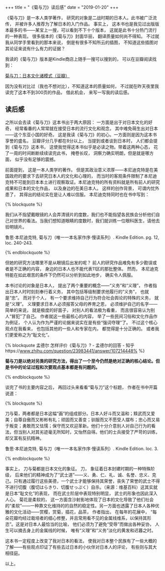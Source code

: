 +++
title =  "《菊与刀》读后感"
date =  "2019-01-20"
+++

《菊与刀》是一本人类学著作， 研究的对象是二战时期的日本人。此书被广泛流传， 并被许多人推荐为了解日本的入门作品。 事实上， 这本书也是我见过出版版本最多的书——某宝上一搜，可以看到不下十个版本， 这就是此书十分热门流行的一种表现。 很多版本的《菊与刀》封面华丽， 翻译质量如何尚不得知。 不过就我从同学手里看到的那本来说， 倒是有很多不知所云的插图， 不知道这些插图对其论证来说有什么有力的证据？ 

我读的《菊与刀》版本是Kindle商店上随手一搜可以搜到的， 可以在豆瓣阅读找到：

[菊与刀：日本文化诸模式（豆瓣）](https://book.douban.com/subject/26770145/)

因为没有对比过（我也不想对比），不知道这本的质量如何， 不过就在昨天夜里我读完了这本不到300页的作品， 借此机会， 来写一写我的读后感。

## 读后感

之所以会去读《菊与刀》这本书出于两大原因： 一方面是出于对日本文化的好奇， 经常看番的人常常就在接受日本的流行文化和观念， 其中难免萌生出对日本——这个东亚小国的好奇。 这是我读《菊与刀》的初心。一方面则是因为这本书享誉的盛名， 豆瓣评分几乎都在8分以上， 当提到或者谈到日本时， 人们都会提到《菊与刀》这本书， 这使我觉得这本书似乎是必读之物。带着这两种心态， 花了一周的时间断断续续读完此书， 掩卷长叹， 洞察力确实明朗，但是就是哪方面， 似乎没有足够的震撼。

前面提到， 这是一本人类学的著作。 但是其政治意义浓厚——本尼迪克特是在美国政府的要求下去研究日本人的文化和心理的， 而当时的客观条件限制了本尼迪克特不可能到日本本土进行观察取证。本尼迪克特的所有资料就是所有前人的研究成果和日本的文化作品， 以及身边的在美日本人。 这样的创作背景， 可谓内忧外患了， 其得出的结论实在是让人难以信服。 本尼迪克特同时也在书中写到：

{% blockquote %}

我们从不指望戴眼镜的人会弄清镜片的度数，我们也不能指望各民族会分析他们自己对世界的看法。当我们想知道眼睛的度数时，我们就训练一位眼科医生，请他去验明镜片。

鲁思·本尼迪克特, 菊与刀（唯一一本名家作序·慢读系列）. Kindle Edition. pg. 12, loc. 240-243.

{% endblockquote %}

但她的研究方法哪里不是从眼镜后出发的呢？ 前人的研究作品难免有多少勘误或者是不正确的内容， 身边的日本人也不能代表11区的那批整体。 然而， 本尼迪克特能在如此艰苦的条件下仍然可以分析到如此地步， 确实令人佩服。

本书讨论的对象是日本人， 提出了两个重要的概念——“义务”和“义理”， 作者指出日本人时时刻刻奉行着义务， 其中包括等级制要求他履行的“义务”， 也就是“忠”。 而对于个人， 有一个要求维持自己行为符合社会舆论的特殊的义务， 就是“义理”。 义理要求日本人必须报答父母的养育之恩， 必须维护自己的名字——简单的来说， 就是极度的好面子， 对别人的看法极为看重， 而且很容易认为别人“冒犯”了自己。 作者就这一些最核心的内容， 举了一些民间习俗和文化作品作为例证， 个人认为作为严谨的论据来说实在是有些“强词夺理”了。 不过这个核心观点在我看来， 也包括其他的一些人和专家在内， 都觉得是十分正确的。 或者我们更爱称之为“耻文化”。

{% blockquote 孟德尔 怎样评价《菊与刀》? - 孟德尔的回答 - 知乎https://www.zhihu.com/question/23983441/answer/107214448% %}

**菊与刀是以绝对另类的研究方法，得出了一个至今仍然是绝对正确的核心结论。但是书中的论证过程和次要观点基本都是有问题的。**

{% endblockquote %}

谈完了书的主要内容之后， 再回过头来看看“菊与刀”这个标题， 作者在书中开篇说道：

{% blockquote %}

刀与菊，两者都是日本这幅“画”的组成部分。日本人好斗而又温和；黩武而又爱美；自尊自傲而又彬彬有礼；顽固而又善变；驯服而又不愿受人摆布；忠心而又易于叛变；勇敢而又怯懦；保守而又欢迎革新。他们十分介意别人对自己行为的看法，但当别人对其劣迹毫无所知时，又怡然自得。他们的士兵接受了严苛的训练，却又富有反抗精神。

鲁思·本尼迪克特, 菊与刀（唯一一本名家作序·慢读系列）. Kindle Edition. loc. 3.

{% endblockquote %}

事实上， 刀与菊都是日本文化的象征。 刀， 象征着日本封建时期的一种特殊阶级， 后来他们的精神成为了“武士道”——义、勇、仁、礼、诚、名誉、忠义、克己。只有通过履行这些美德，一个武士才能够保持其荣誉，丧失了荣誉的武士不得不进行切腹（腹切はらきり、切腹せっぷく）自杀。（来源：维基百科）这其实就是日本“耻文化”的表现， 而在武士阶层中表现特别明显， 武士的形象也因此深入人心。 菊花是柔软的， 这一方面含沙射影地体现了日本的文化导致了他们社会的“柔软”——一种靠文化维持的的自然的稳定性。另一方面也透露了日本人各种优雅的文化活动——赏樱，赏菊，插花，品茶， 作者指出， 在每年的花展中， “每朵花瓣均经过栽培者的细心修整，并且常用看不见的金属线维系，以保持其形恣”。这是对日本人最恰当的比喻， 他们必须为了避免“受辱”而做出各种妥协， 人生可以摘去身上的金属线的时候， 唯有“义理”和“义务”淡化的黄发和迟暮之时。

这本书一定程度上改变了我对日本的看法， 使我对日本整个民族有了一些大概的了解——有些观点印证了有些去过日本的小伙伴对日本人的评论， 有些则与其大相径庭。 

以上。





